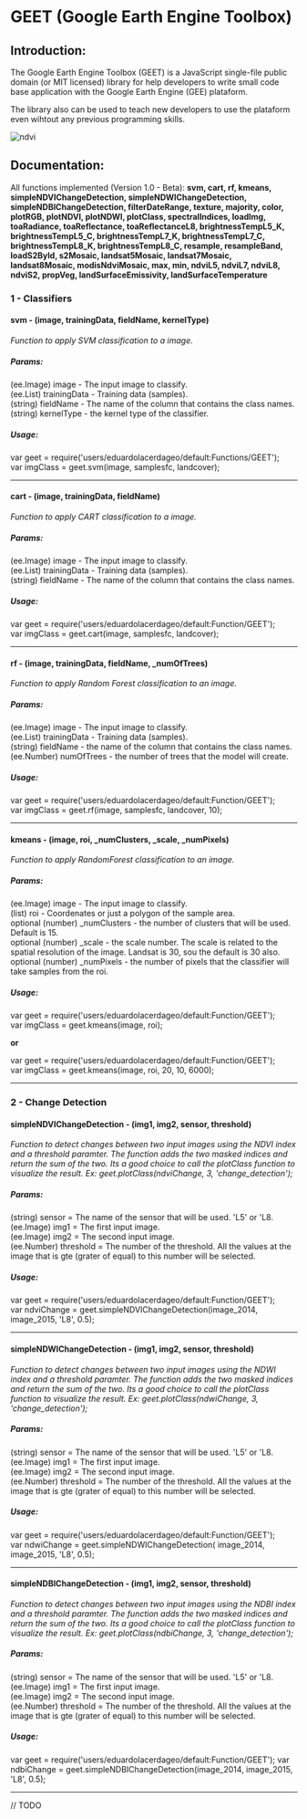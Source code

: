 # GEET (Google Earth Engine Toolbox)
## Introduction:
The Google Earth Engine Toolbox (GEET) is a JavaScript single-file public domain (or MIT licensed) library for help developers to write small code base application with the Google Earth Engine (GEE) plataform.

The library also can be used to teach new developers to use the plataform even wihtout any previous programming skills.

![ndvi](https://user-images.githubusercontent.com/7756611/28606761-031da9b8-71af-11e7-8e4a-3a716e8a9886.jpg)

## Documentation: 
All functions implemented (Version 1.0 - Beta):
**svm,
cart,
rf,
kmeans,
simpleNDVIChangeDetection,
simpleNDWIChangeDetection,
simpleNDBIChangeDetection,
filterDateRange,
texture,
majority,
color,
plotRGB,
plotNDVI,
plotNDWI,
plotClass,
spectralIndices,
loadImg,
toaRadiance,
toaReflectance,
toaReflectanceL8,
brightnessTempL5_K,
brightnessTempL5_C,
brightnessTempL7_K,
brightnessTempL7_C,
brightnessTempL8_K,
brightnessTempL8_C,
resample,
resampleBand,
loadS2ById,
s2Mosaic,
landsat5Mosaic,
landsat7Mosaic,
landsat8Mosaic,
modisNdviMosaic,
max,
min,
ndviL5,
ndviL7,
ndviL8,
ndviS2,
propVeg,
landSurfaceEmissivity,
landSurfaceTemperature**


### 1 - Classifiers
#### **svm - (image, trainingData, fieldName, kernelType)** 
_Function to apply SVM classification to a image._  
##### Params:
  (ee.Image) image - The input image to classify.    
  (ee.List) trainingData - Training data (samples).      
  (string) fieldName - The name of the column that contains the class names.      
  (string) kernelType - the kernel type of the classifier.     
  
##### Usage:
  var geet = require('users/eduardolacerdageo/default:Functions/GEET');  
  var imgClass = geet.svm(image, samplesfc, landcover);    
  
------------------------------------------------------------------------------

#### **cart - (image, trainingData, fieldName)**
_Function to apply CART classification to a image._
##### Params:
  (ee.Image) image - The input image to classify.       
  (ee.List) trainingData - Training data (samples).     
  (string) fieldName - The name of the column that contains the class names.       
  
##### Usage:
  var geet = require('users/eduardolacerdageo/default:Function/GEET');    
  var imgClass = geet.cart(image, samplesfc, landcover);   

------------------------------------------------------------------------------

#### **rf - (image, trainingData, fieldName, _numOfTrees)**
_Function to apply Random Forest classification to an image._ 
##### Params:
  (ee.Image) image - The input image to classify.   
  (ee.List) trainingData - Training data (samples).   
  (string) fieldName - the name of the column that contains the class names.   
  (ee.Number) numOfTrees - the number of trees that the model will create.         
  
##### Usage:
  var geet = require('users/eduardolacerdageo/default:Function/GEET');   
  var imgClass = geet.rf(image, samplesfc, landcover, 10);    
  
 ------------------------------------------------------------------------------
 
#### **kmeans - (image, roi, _numClusters, _scale, _numPixels)**
_Function to apply RandomForest classification to an image._  
##### Params:
(ee.Image) image - The input image to classify.     
  (list) roi - Coordenates or just a polygon of the sample area.   
  optional (number) _numClusters - the number of clusters that will be used. Default is 15.  
  optional (number) _scale - the scale number. The scale is related to the spatial resolution of the image. Landsat is 30, sou the default is 30 also.  
  optional (number) _numPixels - the number of pixels that the classifier will take samples from the roi.           
  
##### Usage:
  var geet = require('users/eduardolacerdageo/default:Function/GEET');   
  var imgClass = geet.kmeans(image, roi);   

  **or**

  var geet = require('users/eduardolacerdageo/default:Function/GEET');  
  var imgClass = geet.kmeans(image, roi, 20, 10, 6000);  
  
  ------------------------------------------------------------------------------
  
### 2 - Change Detection
#### **simpleNDVIChangeDetection - (img1, img2, sensor, threshold)**
_Function to detect changes between two input images using the NDVI index and a threshold paramter. The function adds the two masked indices and return the sum of the two. Its a good choice to call the plotClass function to visualize the result. Ex: geet.plotClass(ndviChange, 3, 'change_detection');_ 
##### Params:
  (string) sensor = The name of the sensor that will be used. 'L5' or 'L8.  
  (ee.Image) img1 = The first input image.  
  (ee.Image) img2 = The second input image.  
  (ee.Number) threshold = The number of the threshold. All the values at the 
                          image that is gte (grater of equal) to this number 
                          will be selected.           
  
##### Usage:
  var geet = require('users/eduardolacerdageo/default:Function/GEET');  
  var ndviChange = geet.simpleNDVIChangeDetection(image_2014, image_2015, 'L8', 0.5);  
  
------------------------------------------------------------------------------
   
#### **simpleNDWIChangeDetection - (img1, img2, sensor, threshold)**
_Function to detect changes between two input images using the NDWI index and a threshold paramter. The function adds the two masked indices and return the sum of the two. Its a good choice to call the plotClass function to visualize the result. Ex: geet.plotClass(ndwiChange, 3, 'change_detection');_ 
##### Params:
  (string) sensor = The name of the sensor that will be used. 'L5' or 'L8.  
  (ee.Image) img1 = The first input image.  
  (ee.Image) img2 = The second input image.  
  (ee.Number) threshold = The number of the threshold. All the values at the 
                          image that is gte (grater of equal) to this number 
                          will be selected.            
  
##### Usage:
  var geet = require('users/eduardolacerdageo/default:Function/GEET');  
  var ndwiChange = geet.simpleNDWIChangeDetection( image_2014, image_2015, 'L8', 0.5);  
  
------------------------------------------------------------------------------

#### **simpleNDBIChangeDetection - (img1, img2, sensor, threshold)**
_Function to detect changes between two input images using the NDBI index and a threshold paramter. The function adds the two masked indices and return the sum of the two. Its a good choice to call the plotClass function to visualize the result. Ex: geet.plotClass(ndbiChange, 3, 'change_detection');_ 
##### Params:
  (string) sensor = The name of the sensor that will be used. 'L5' or 'L8.  
  (ee.Image) img1 = The first input image.  
  (ee.Image) img2 = The second input image.  
  (ee.Number) threshold = The number of the threshold. All the values at the 
                          image that is gte (grater of equal) to this number 
                          will be selected.                  
  
##### Usage:
  var geet = require('users/eduardolacerdageo/default:Function/GEET');
  var ndbiChange = geet.simpleNDBIChangeDetection(image_2014, image_2015, 'L8', 0.5);
  
------------------------------------------------------------------------------

// TODO
